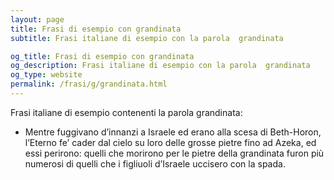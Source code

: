 ```yaml
---
layout: page
title: Frasi di esempio con grandinata 
subtitle: Frasi italiane di esempio con la parola  grandinata

og_title: Frasi di esempio con grandinata 
og_description: Frasi italiane di esempio con la parola  grandinata
og_type: website
permalink: /frasi/g/grandinata.html
---
```


Frasi italiane di esempio contenenti la parola grandinata:


- Mentre fuggivano d’innanzi a Israele ed erano alla scesa di Beth-Horon, l’Eterno fe’ cader dal cielo su loro delle grosse pietre fino ad Azeka, ed essi perirono: quelli che morirono per le pietre della grandinata furon più numerosi di quelli che i figliuoli d’Israele uccisero con la spada.

